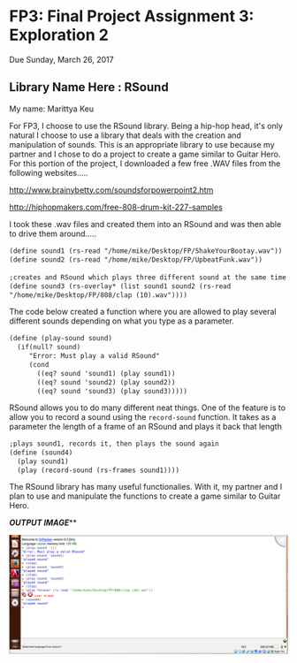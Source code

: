 # FP3: Final Project Assignment 3: Exploration 2
Due Sunday, March 26, 2017

## Library Name Here : RSound
My name: Marittya Keu

For FP3, I choose to use the RSound library. Being a hip-hop head, it's only natural I choose to use a library that deals with the creation and manipulation of sounds. This is an appropriate library to use because my partner and I chose to do a project to create a game similar to Guitar Hero. For this portion of the project, I downloaded a few free .WAV files from the following websites.....

http://www.brainybetty.com/soundsforpowerpoint2.htm

http://hiphopmakers.com/free-808-drum-kit-227-samples

I took these .wav files and created them into an RSound and was then able to drive them around.....

```
(define sound1 (rs-read "/home/mike/Desktop/FP/ShakeYourBootay.wav"))
(define sound2 (rs-read "/home/mike/Desktop/FP/UpbeatFunk.wav"))

;creates and RSound which plays three different sound at the same time
(define sound3 (rs-overlay* (list sound1 sound2 (rs-read "/home/mike/Desktop/FP/808/clap (10).wav"))))
```

The code below created a function where you are allowed to play several different sounds depending on what you type as a parameter.
```
(define (play-sound sound)
  (if(null? sound)
     "Error: Must play a valid RSound"
     (cond
       ((eq? sound 'sound1) (play sound1))
       ((eq? sound 'sound2) (play sound2))
       ((eq? sound 'sound3) (play sound3)))))
```

RSound allows you to do many different neat things. One of the feature is to allow you to record a sound using the ```record-sound```  function. It takes as a parameter the length of a frame of an RSound and plays it back that length

```
;plays sound1, records it, then plays the sound again 
(define (sound4)
  (play sound1)
  (play (record-sound (rs-frames sound1))))
```

The RSound library has many useful functionalies. With it, my partner and I plan to use and manipulate the functions to create a game similar to Guitar Hero. 


***********************************************OUTPUT IMAGE*************************************************


![alt tag](https://github.com/MarittyaKeu/FP3/blob/master/screenshotFP3.png)



<!-- Links -->
[FP1]: https://github.com/oplS17projects/FP1
[schedule]: https://github.com/oplS17projects/FP-Schedule
[markdown]: https://help.github.com/articles/markdown-basics/
[forking]: https://guides.github.com/activities/forking/
[ref-clone]: http://gitref.org/creating/#clone
[ref-commit]: http://gitref.org/basic/#commit
[ref-push]: http://gitref.org/remotes/#push
[pull-request]: https://help.github.com/articles/creating-a-pull-request
